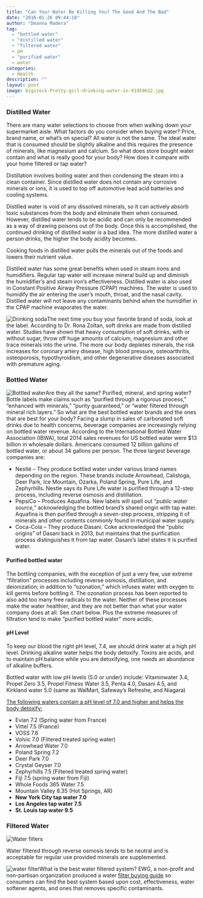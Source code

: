 ```yaml
---
title: "Can Your Water Be Killing You? The Good And The Bad"
date: "2016-01-26 09:44:18"
author: "Deanna Madera"
tag:
  - "bottled water"
  - "distilled water"
  - "filtered water"
  - pH
  - "purified water"
  - water
categories:
  - Health
description: ""
layout: post
image: bigstock-Pretty-girl-drinking-water-in-91959632.jpg
---
```


### Distilled Water

There are many water selections to choose from when walking down your supermarket aisle. What factors do you consider when buying water? Price, brand name, or what’s on special? All water is not the same. The ideal water that is consumed should be slightly alkaline and this requires the presence of minerals, like magnesium and calcium. So what does store bought water contain and what is really good for your body? How does it compare with your home filtered or tap water?

Distillation involves boiling water and then condensing the steam into a clean container. Since distilled water does not contain any corrosive minerals or ions, it is used to top off automotive lead acid batteries and cooling systems.

Distilled water is void of any dissolved minerals, so it can actively absorb toxic substances from the body and eliminate them when consumed. However, distilled water tends to be acidic and can only be recommended as a way of drawing poisons out of the body. Once this is accomplished, the continued drinking of distilled water is a bad idea. The more distilled water a person drinks, the higher the body acidity becomes.

Cooking foods in distilled water pulls the minerals out of the foods and lowers their nutrient value.

Distilled water has some great benefits when used in steam irons and humidifiers. Regular tap water will increase mineral build up and diminish the humidifier’s and steam iron’s effectiveness. Distilled water is also used in Constant Positive Airway Pressure (CPAP) machines. The water is used to humidify the air entering the user’s mouth, throat, and the nasal cavity. Distilled water will not leave any contaminants behind when the humidifier in the CPAP machine evaporates the water.

![Drinking soda](/posts/bigstock-Watching-An-Exciting-Movie-91323602-1024x681.jpg)The next time you buy your favorite brand of soda, look at the label. According to Dr. Rona Zoltan, soft drinks are made from distilled water. Studies have shown that heavy consumption of soft drinks, with or without sugar, throw off huge amounts of calcium, magnesium and other trace minerals into the urine. The more our body depletes minerals, the risk increases for coronary artery disease, high blood pressure, osteoarthritis, osteoporosis, hypothyroidism, and other degenerative diseases associated with premature aging.

### Bottled Water

![Bottled water](/posts/bigstock-Image-of-many-plastic-bottles-13784084.jpg)Are they all the same? Purified, mineral, and spring water? Bottle labels make claims such as “purified through a rigorous process,” “enhanced with minerals,” “purity guaranteed,” or “water filtered through mineral rich layers.” So what are the best bottled water brands and the ones that are best for your body? Facing a slump in sales of carbonated soft drinks due to health concerns, beverage companies are increasingly relying on bottled water revenue. According to the International Bottled Water Association (IBWA), total 2014 sales revenues for US bottled water were $13 billion in wholesale dollars. Americans consumed 12 billion gallons of bottled water, or about 34 gallons per person. The three largest beverage companies are:

- Nestlé – They produce bottled water under various brand names depending on the region. These brands include Arrowhead, Calistoga, Deer Park, Ice Mountain, Ozarka, Poland Spring, Pure Life, and Zephyrhills. Nestle says its Pure Life water is purified through a 12-step process, including reverse osmosis and distillation.
- PepsiCo – Produces Aquafina. New labels will spell out _“public water source,”_ acknowledging the bottled brand’s shared origin with tap water. Aquafina is then purified through a seven-step process, stripping it of minerals and other contents commonly found in municipal water supply.
- Coca-Cola – They produce Dasani. Coke acknowledged the “public origins” of Dasani back in 2013, but maintains that the purification process distinguishes it from tap water. Dasani’s label states it is purified water.

#### Purified bottled water

The bottling companies, with the exception of just a very few, use extreme “filtration” processes including reverse osmosis, distillation, and deionization; in addition to “ozonation,” which infuses water with oxygen to kill germs before bottling it. The ozonation process has been reported to also add too many free radicals to the water. Neither of these processes make the water healthier, and they are not better than what your water company does at all. See chart below. Plus the extreme measures of filtration tend to make “purified bottled water” more acidic.

#### pH Level

To keep our blood the right pH level, 7.4, we should drink water at a high pH level. Drinking alkaline water helps the body detoxify. Toxins are acids, and to maintain pH balance while you are detoxifying, one needs an abundance of alkaline buffers.

Bottled water with low pH levels (5.0 or under) include: Vitaminwater 3.4, Propel Zero 3.5, Propel Fitness Water 3.5, Penta 4.0, Dasani 4.5, and Kirkland water 5.0 (same as WalMart, Safeway’s Refreshe, and Niagara)

<span style="text-decoration: underline;">The following waters contain a pH level of 7.0 and higher and helps the body detoxify:</span>

- Evian 7.2 (Spring water from France)
- Vittel 7.5 (France)
- VOSS 7.6
- Volvic 7.0 (Filtered treated spring water)
- Arrowhead Water 7.0
- Poland Spring 7.2
- Deer Park 7.0
- Crystal Geyser 7.0
- Zephyrhills 7.5 (Filtered treated spring water)
- Fiji 7.5 (spring water from Fiji)
- Whole Foods 365 Water 7.5
- Mountain Valley 8.35 (Hot Springs, AR)
- **New York City tap water 7.0**
- **Los Angeles tap water 7.5**
- **St. Louis tap water 9.5**

### Filtered Water

![Water filters](/posts/bigstock-Filter-system-for-water-treatm-60280706.jpg)

Water filtered through reverse osmosis tends to be neutral and is acceptable for regular use provided minerals are supplemented.

![water filter](/posts/EWG-2.png)What is the best water filtered system? EWG, a non-profit and non-partisan organization produced a water [filter buying guide](http://www.ewg.org/research/ewgs-water-filter-buying-guide) so consumers can find the best system based upon cost, effectiveness, water softener agents, and ones that removes specific contaminants.
